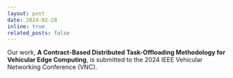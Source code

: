 ```yaml
---
layout: post
date: 2024-02-28
inline: true
related_posts: false
---
```


Our work, **A Contract-Based Distributed Task-Offloading Methodology for Vehicular Edge Computing**, is submitted to the 2024 IEEE Vehicular Networking Conference (VNC).
